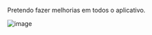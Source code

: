 Pretendo fazer melhorias em todos o aplicativo.

![image](https://user-images.githubusercontent.com/49405293/236874727-7e9f622e-86ae-41e8-b4e9-8159bf870b1b.png)
